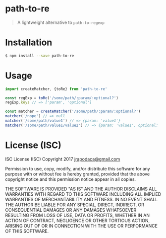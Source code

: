 # path-to-re

> A lightweight alternative to `path-to-regexp`

# Installation

```sh
$ npm install --save path-to-re
```

# Usage

```js
import createMatcher, {toRe} from 'path-to-re'

const regExp = toRe('/some/path/:param/:optional?')
regExp.keys // => ['param', 'optional']

const matcher = createMatcher('/some/path/:param/:optional?')
matcher('/nope') // => null
matcher('/some/path/value1') // => {param: 'value1'}
matcher('/some/path/value1/value2') // => {param: 'value1', optional: 'value2'}
```

# License (ISC)

ISC License (ISC)
Copyright 2017 <jrapodaca@gmail.com>

Permission to use, copy, modify, and/or distribute this software for any purpose with or without fee is hereby granted, provided that the above copyright notice and this permission notice appear in all copies.

THE SOFTWARE IS PROVIDED "AS IS" AND THE AUTHOR DISCLAIMS ALL WARRANTIES WITH REGARD TO THIS SOFTWARE INCLUDING ALL IMPLIED WARRANTIES OF MERCHANTABILITY AND FITNESS. IN NO EVENT SHALL THE AUTHOR BE LIABLE FOR ANY SPECIAL, DIRECT, INDIRECT, OR CONSEQUENTIAL DAMAGES OR ANY DAMAGES WHATSOEVER RESULTING FROM LOSS OF USE, DATA OR PROFITS, WHETHER IN AN ACTION OF CONTRACT, NEGLIGENCE OR OTHER TORTIOUS ACTION, ARISING OUT OF OR IN CONNECTION WITH THE USE OR PERFORMANCE OF THIS SOFTWARE.
